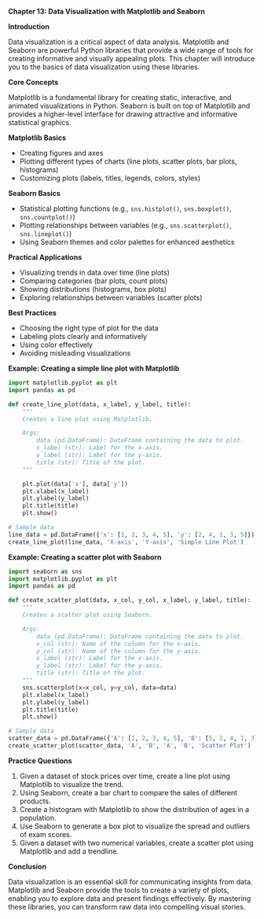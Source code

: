 
**Chapter 13: Data Visualization with Matplotlib and Seaborn**

**Introduction**

Data visualization is a critical aspect of data analysis. Matplotlib and Seaborn are powerful Python libraries that provide a wide range of tools for creating informative and visually appealing plots. This chapter will introduce you to the basics of data visualization using these libraries.

**Core Concepts**

Matplotlib is a fundamental library for creating static, interactive, and animated visualizations in Python. Seaborn is built on top of Matplotlib and provides a higher-level interface for drawing attractive and informative statistical graphics.

**Matplotlib Basics**

-   Creating figures and axes
-   Plotting different types of charts (line plots, scatter plots, bar plots, histograms)
-   Customizing plots (labels, titles, legends, colors, styles)

**Seaborn Basics**

-   Statistical plotting functions (e.g., `sns.histplot()`, `sns.boxplot()`, `sns.countplot()`)
-   Plotting relationships between variables (e.g., `sns.scatterplot()`, `sns.lineplot()`)
-   Using Seaborn themes and color palettes for enhanced aesthetics

**Practical Applications**

-   Visualizing trends in data over time (line plots)
-   Comparing categories (bar plots, count plots)
-   Showing distributions (histograms, box plots)
-   Exploring relationships between variables (scatter plots)

**Best Practices**

-   Choosing the right type of plot for the data
-   Labeling plots clearly and informatively
-   Using color effectively
-   Avoiding misleading visualizations

**Example: Creating a simple line plot with Matplotlib**

```python
import matplotlib.pyplot as plt
import pandas as pd

def create_line_plot(data, x_label, y_label, title):
    """
    Creates a line plot using Matplotlib.

    Args:
        data (pd.DataFrame): DataFrame containing the data to plot.
        x_label (str): Label for the x-axis.
        y_label (str): Label for the y-axis.
        title (str): Title of the plot.
    """

    plt.plot(data['x'], data['y'])
    plt.xlabel(x_label)
    plt.ylabel(y_label)
    plt.title(title)
    plt.show()

# Sample data
line_data = pd.DataFrame({'x': [1, 2, 3, 4, 5], 'y': [2, 4, 1, 3, 5]})
create_line_plot(line_data, 'X-axis', 'Y-axis', 'Simple Line Plot')
```

**Example: Creating a scatter plot with Seaborn**

```python
import seaborn as sns
import matplotlib.pyplot as plt
import pandas as pd

def create_scatter_plot(data, x_col, y_col, x_label, y_label, title):
    """
    Creates a scatter plot using Seaborn.

    Args:
        data (pd.DataFrame): DataFrame containing the data to plot.
        x_col (str): Name of the column for the x-axis.
        y_col (str): Name of the column for the y-axis.
        x_label (str): Label for the x-axis.
        y_label (str): Label for the y-axis.
        title (str): Title of the plot.
    """
    sns.scatterplot(x=x_col, y=y_col, data=data)
    plt.xlabel(x_label)
    plt.ylabel(y_label)
    plt.title(title)
    plt.show()

# Sample data
scatter_data = pd.DataFrame({'A': [1, 2, 3, 4, 5], 'B': [5, 2, 4, 1, 3]})
create_scatter_plot(scatter_data, 'A', 'B', 'A', 'B', 'Scatter Plot')
```

**Practice Questions**

1.  Given a dataset of stock prices over time, create a line plot using Matplotlib to visualize the trend.
2.  Using Seaborn, create a bar chart to compare the sales of different products.
3.  Create a histogram with Matplotlib to show the distribution of ages in a population.
4.  Use Seaborn to generate a box plot to visualize the spread and outliers of exam scores.
5.  Given a dataset with two numerical variables, create a scatter plot using Matplotlib and add a trendline.

**Conclusion**

Data visualization is an essential skill for communicating insights from data. Matplotlib and Seaborn provide the tools to create a variety of plots, enabling you to explore data and present findings effectively. By mastering these libraries, you can transform raw data into compelling visual stories.